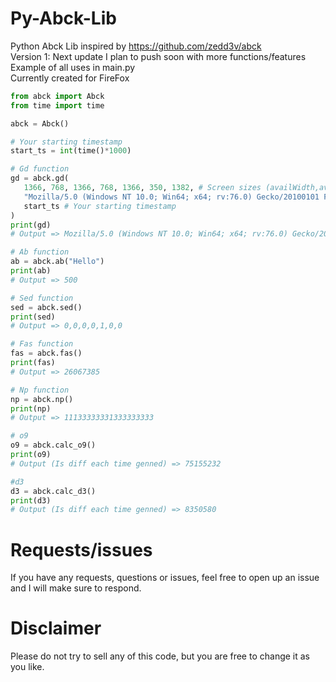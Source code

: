 # Py-Abck-Lib
Python Abck Lib inspired by https://github.com/zedd3v/abck \
Version 1: Next update I plan to push soon with more functions/features \
Example of all uses in main.py \
Currently created for FireFox
```python
from abck import Abck
from time import time

abck = Abck()

# Your starting timestamp
start_ts = int(time()*1000)

# Gd function
gd = abck.gd(
   1366, 768, 1366, 768, 1366, 350, 1382, # Screen sizes (availWidth,availHeight,width,height,clientWidth,clientHeight,outerWidth)
   "Mozilla/5.0 (Windows NT 10.0; Win64; x64; rv:76.0) Gecko/20100101 Firefox/76.0", # User-Agent
   start_ts # Your starting timestamp
)
print(gd)
# Output => Mozilla/5.0 (Windows NT 10.0; Win64; x64; rv:76.0) Gecko/20100101 Firefox/76.0,uaend,11123,20100101,en-US,Gecko,0,0,0,0,391955,8236186,1366,768,1366,768,1366,350,1382,,cpen:0,i1:0,dm:0,cwen:0,non:1,opc:0,fc:1,sc:0,wrc:1,isc:74,vib:1,bat:0,x11:0,x12:1,5561,0.309670225845,796504118093,loc:

# Ab function
ab = abck.ab("Hello")
print(ab)
# Output => 500

# Sed function
sed = abck.sed()
print(sed)
# Output => 0,0,0,0,1,0,0

# Fas function
fas = abck.fas()
print(fas)
# Output => 26067385

# Np function
np = abck.np()
print(np)
# Output => 11133333331333333333

# o9
o9 = abck.calc_o9()
print(o9)
# Output (Is diff each time genned) => 75155232

#d3
d3 = abck.calc_d3()
print(d3)
# Output (Is diff each time genned) => 8350580
```
# Requests/issues
If you have any requests, questions or issues, feel free to open up an issue and I will make sure to respond.
# Disclaimer
Please do not try to sell any of this code, but you are free to change it as you like. 
